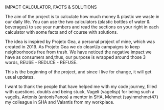  IMPACT CALCULATOR, FACTS & SOLUTIONS 

The aim of the project is to calculate how much money & plastic we waste in our daily life. 
You can use the two calculators (plastic bottles of water & beverages) to see your numbers and read the sections on your right in each calculator with some facts and of course with solutions.

The idea is inspired by Projeto Gea, a personal project of mine, which was created in 2019. As Projeto Gea we do cleanUp campaigns to keep neighborhoods free from trash. We have noticed the negative impact we have as consumers and,thus, our purpose is wrapped around those 3 words, REUSE - REDUCE - REFUSE. 

This is the beginning of the project, and since I live for change, it will get usual updates. 

I want to thank the people that have helped me with my code journey, filled with questions, doubts and being stuck, Vageli (vagelisp) for being such a vagelis, Antonis (antonisPanos) a mentor in SHA, Mehmet (sayinmehmet47) my colleague in SHA and Valantis from my workplace. 
